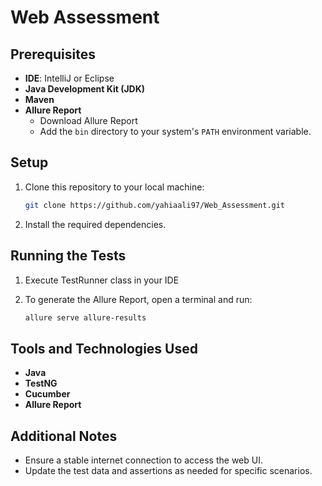 # Web Assessment

## Prerequisites
- **IDE**: IntelliJ or Eclipse
- **Java Development Kit (JDK)**
- **Maven**
- **Allure Report**
  - Download Allure Report 
  - Add the `bin` directory to your system's `PATH` environment variable.

## Setup
1. Clone this repository to your local machine:
   ```sh
   git clone https://github.com/yahiaali97/Web_Assessment.git
   ```
2. Install the required dependencies.


## Running the Tests
1. Execute TestRunner class in your IDE
   
2. To generate the Allure Report, open a terminal and run:
   ```sh
   allure serve allure-results
   ```

## Tools and Technologies Used
- **Java**
- **TestNG**
- **Cucumber**
- **Allure Report**

## Additional Notes
- Ensure a stable internet connection to access the web UI.
- Update the test data and assertions as needed for specific scenarios.